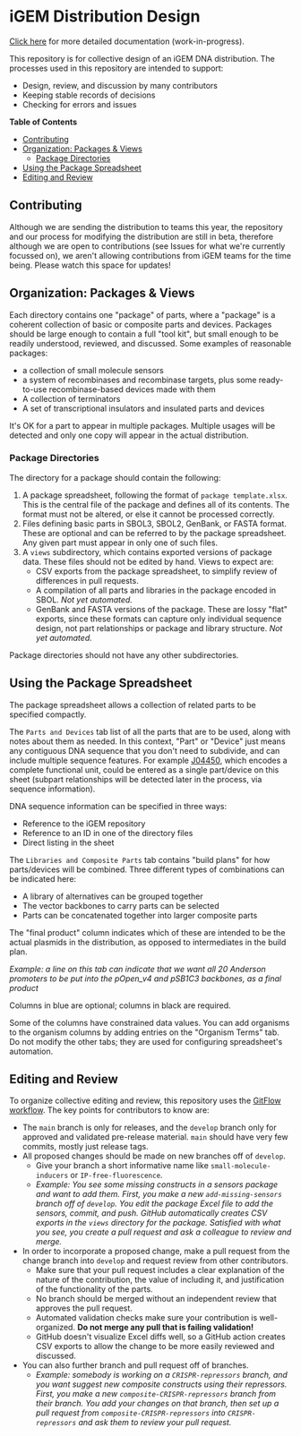 # iGEM Distribution Design

[Click here](https://igem-distribution.readthedocs.io) for more detailed documentation (work-in-progress). 

This repository is for collective design of an iGEM DNA distribution. The processes used in this repository are intended to support:

- Design, review, and discussion by many contributors
- Keeping stable records of decisions
- Checking for errors and issues

**Table of Contents**

- [Contributing](#contributing)
- [Organization: Packages & Views](#organization)  
    - [Package Directories](#directories)
- [Using the Package Spreadsheet](#spreadsheet)
- [Editing and Review](#editing)


## Contributing<a name="contributing"></a>

Although we are sending the distribution to teams this year, the repository and our process for modifying the distribution are still in beta, therefore although we are open to contributions (see Issues for what we're currently focussed on), we aren't allowing contributions from iGEM teams for the time being. Please watch this space for updates!

## Organization: Packages & Views<a name="organization"></a>

Each directory contains one "package" of parts, where a "package" is a coherent collection of basic or composite parts and devices. 
Packages should be large enough to contain a full "tool kit", but small enough to be readily understood, reviewed, and discussed.
Some examples of reasonable packages:

- a collection of small molecule sensors
- a system of recombinases and recombinase targets, plus some ready-to-use recombinase-based devices made with them
- A collection of terminators
- A set of transcriptional insulators and insulated parts and devices

It's OK for a part to appear in multiple packages. Multiple usages will be detected and only one copy will appear in the actual distribution.

### Package Directories<a name="directories"></a>

The directory for a package should contain the following:

1. A package spreadsheet, following the format of `package template.xlsx`. This is the central file of the package and defines all of its contents. The format must not be altered, or else it cannot be processed correctly.
2. Files defining basic parts in SBOL3, SBOL2, GenBank, or FASTA format. These are optional and can be referred to by the package spreadsheet.  Any given part must appear in only one of such files.
3. A `views` subdirectory, which contains exported versions of package data. These files should not be edited by hand. Views to expect are:
    - CSV exports from the package spreadsheet, to simplify review of differences in pull requests.
    - A compilation of all parts and libraries in the package encoded in SBOL. _Not yet automated._
    - GenBank and FASTA versions of the package. These are lossy "flat" exports, since these formats can capture only individual sequence design, not part relationships or package and library structure. _Not yet automated._

Package directories should not have any other subdirectories.

## Using the Package Spreadsheet<a name="spreadsheet"></a>

The package spreadsheet allows a collection of related parts to be specified compactly.

The `Parts and Devices` tab list of all the parts that are to be used, along with notes about them as needed. 
In this context, "Part" or "Device" just means any contiguous DNA sequence that you don't need to subdivide, and can include multiple sequence features. For example [J04450](http://parts.igem.org/Part:BBa_J04450), which encodes a complete functional unit, could be entered as a single part/device on this sheet (subpart relationships will be detected later in the process, via sequence information).

DNA sequence information can be specified in three ways:
 - Reference to the iGEM repository
 - Reference to an ID in one of the directory files
 - Direct listing in the sheet

The `Libraries and Composite Parts` tab contains "build plans" for how parts/devices will be combined.
Three different types of combinations can be indicated here:
 - A library of alternatives can be grouped together
 - The vector backbones to carry parts can be selected
 - Parts can be concatenated together into larger composite parts

The "final product" column indicates which of these are intended to be the actual plasmids in the distribution, as opposed to intermediates in the build plan.

_Example: a line on this tab can indicate that we want all 20 Anderson promoters to be put into the pOpen_v4 and pSB1C3 backbones, as a final product_

Columns in blue are optional; columns in black are required.

Some of the columns have constrained data values.  You can add organisms to the organism columns by adding entries on the "Organism Terms" tab.
Do not modify the other tabs; they are used for configuring spreadsheet's automation.

## Editing and Review<a name="editing"></a>

To organize collective editing and review, this repository uses the [GitFlow workflow](https://www.atlassian.com/git/tutorials/comparing-workflows/gitflow-workflow). The key points for contributors to know are:

- The `main` branch is only for releases, and the `develop` branch only for approved and validated pre-release material. `main` should have very few commits, mostly just release tags.
- All proposed changes should be made on new branches off of `develop`. 
    - Give your branch a short informative name like `small-molecule-inducers` or `IP-free-fluorescence`.
    - _Example: You see some missing constructs in a sensors package and want to add them. First, you make a new `add-missing-sensors` branch off of `develop`. You edit the package Excel file to add the sensors, commit, and push.  GitHub automatically creates CSV exports in the `views` directory for the package.  Satisfied with what you see, you create a pull request and ask a colleague to review and merge._
- In order to incorporate a proposed change, make a pull request from the change branch into `develop` and request review from other contributors.
    - Make sure that your pull request includes a clear explanation of the nature of the contribution, the value of including it, and justification of the functionality of the parts.
    - No branch should be merged without an independent review that approves the pull request.
    - Automated validation checks make sure your contribution is well-organized. **Do not merge any pull that is failing validation!**
    - GitHub doesn't visualize Excel diffs well, so a GitHub action creates CSV exports to allow the change to be more easily reviewed and discussed.
- You can also further branch and pull request off of branches.  
   - _Example: somebody is working on a `CRISPR-repressors` branch, and you want suggest new composite constructs using their repressors. First, you make a new `composite-CRISPR-repressors` branch from their branch. You add your changes on that branch, then set up a pull request from `composite-CRISPR-repressors` into `CRISPR-repressors` and ask them to review your pull request._

